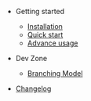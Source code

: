 - Getting started

  - [Installation](GettingStarted/installation.md)
  - [Quick start](GettingStarted/quickstart.md)
  - [Advance usage](GettingStarted/advanced.md)

- Dev Zone

  - [Branching Model](DevZone/branchingModel.md)
  
- [Changelog](changelog.md)